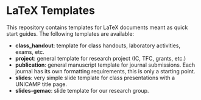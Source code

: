 # LaTeX Templates

This repository contains templates for LaTeX documents meant as quick start guides.
The following templates are available:

- **class\_handout**: template for class handouts, laboratory activities, exams, etc.
- **project**: general template for research project (IC, TFC, grants, etc.)
- **publication**: general manuscript template for journal submissions.  Each journal has its own formatting requirements, this is only a starting point.
- **slides**: very simple slide template for class presentations with a UNICAMP title page.
- **slides-gemac**: slide template for our research group.
